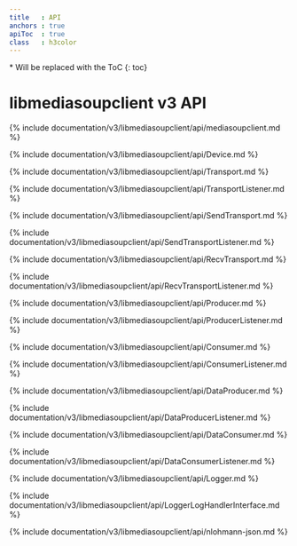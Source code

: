```yaml
---
title   : API
anchors : true
apiToc  : true
class   : h3color
---
```



<div markdown="1" class="api-toc-wrapper">
  * Will be replaced with the ToC
  {: toc}
</div>

<div markdown="1" class="api-toc-button">
</div>


# libmediasoupclient v3 API

{% include documentation/v3/libmediasoupclient/api/mediasoupclient.md %}

{% include documentation/v3/libmediasoupclient/api/Device.md %}

{% include documentation/v3/libmediasoupclient/api/Transport.md %}

{% include documentation/v3/libmediasoupclient/api/TransportListener.md %}

{% include documentation/v3/libmediasoupclient/api/SendTransport.md %}

{% include documentation/v3/libmediasoupclient/api/SendTransportListener.md %}

{% include documentation/v3/libmediasoupclient/api/RecvTransport.md %}

{% include documentation/v3/libmediasoupclient/api/RecvTransportListener.md %}

{% include documentation/v3/libmediasoupclient/api/Producer.md %}

{% include documentation/v3/libmediasoupclient/api/ProducerListener.md %}

{% include documentation/v3/libmediasoupclient/api/Consumer.md %}

{% include documentation/v3/libmediasoupclient/api/ConsumerListener.md %}

{% include documentation/v3/libmediasoupclient/api/DataProducer.md %}

{% include documentation/v3/libmediasoupclient/api/DataProducerListener.md %}

{% include documentation/v3/libmediasoupclient/api/DataConsumer.md %}

{% include documentation/v3/libmediasoupclient/api/DataConsumerListener.md %}

{% include documentation/v3/libmediasoupclient/api/Logger.md %}

{% include documentation/v3/libmediasoupclient/api/LoggerLogHandlerInterface.md %}

{% include documentation/v3/libmediasoupclient/api/nlohmann-json.md %}
